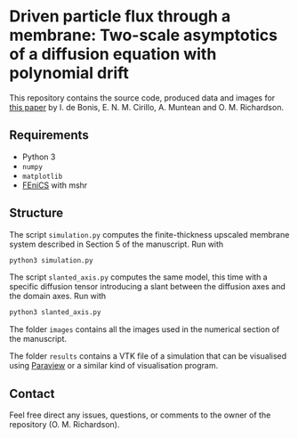 # Driven particle flux through a membrane: Two-scale asymptotics of a diffusion equation with polynomial drift

This repository contains the source code, produced data and images for [this paper][1] by I. de Bonis, E. N. M. Cirillo, A. Muntean and O. M. Richardson.

## Requirements

 - Python 3
 - `numpy`
 - `matplotlib`
 - [FEniCS][2] with mshr

## Structure

The script `simulation.py` computes the finite-thickness upscaled membrane system described in Section 5 of the manuscript.
Run with
```bash
python3 simulation.py
```

The script `slanted_axis.py` computes the same model, this time with a specific diffusion tensor introducing a slant between the diffusion axes and the domain axes.
Run with 
```bash
python3 slanted_axis.py
```
The folder `images` contains all the images used in the numerical section of the manuscript.

The folder `results` contains a VTK file of a simulation that can be visualised using [Paraview][3] or a similar kind of visualisation program.

## Contact

Feel free direct any issues, questions, or comments to the owner of the repository (O. M. Richardson).

[1]: https://arxiv.org/abs/1804.08392
[2]: https://fenicsproject.org/
[3]: https://www.paraview.org/
